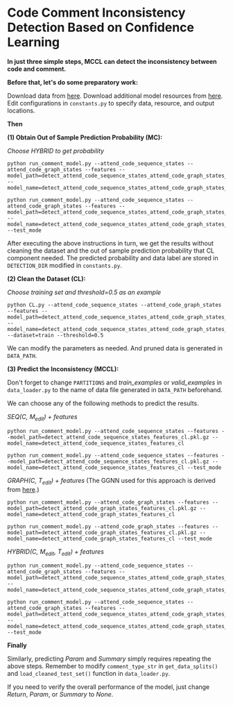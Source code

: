 # Code Comment Inconsistency Detection Based on Confidence Learning

**In just three simple steps, MCCL can detect the inconsistency between code and comment.**

**Before that, let's do some preparatory work:**

Download data from [here](https://drive.google.com/drive/folders/1heqEQGZHgO6gZzCjuQD1EyYertN4SAYZ?usp=sharing). Download additional model resources from [here](https://drive.google.com/drive/folders/1cutxr4rMDkT1g2BbmCAR2wqKTxeFH11K?usp=sharing). Edit configurations in `constants.py` to specify data, resource, and output locations.

**Then**

**(1) Obtain Out of Sample Prediction Probability (MC):**

*Choose HYBRID to get probability*
```
python run_comment_model.py --attend_code_sequence_states --attend_code_graph_states --features --model_path=detect_attend_code_sequence_states_attend_code_graph_states_features.pkl.gz --model_name=detect_attend_code_sequence_states_attend_code_graph_states_features
```

```
python run_comment_model.py --attend_code_sequence_states --attend_code_graph_states --features --model_path=detect_attend_code_sequence_states_attend_code_graph_states_features.pkl.gz --model_name=detect_attend_code_sequence_states_attend_code_graph_states_features --test_mode
```
After executing the above instructions in turn, we get the results without cleaning the dataset and the out of sample prediction probability that CL component needed. The predicted probability and data label are stored in `DETECTION_DIR` modified in  `constants.py`.


**(2) Clean the Dataset (CL):**

*Choose training set and threshold=0.5 as an example*
```
python CL.py --attend_code_sequence_states --attend_code_graph_states --features --model_path=detect_attend_code_sequence_states_attend_code_graph_states_features.pkl.gz --model_name=detect_attend_code_sequence_states_attend_code_graph_states_features --dataset=train --threshold=0.5
```
We can modify the parameters as needed. And pruned data is generated in `DATA_PATH`.

**(3) Predict the Inconsistency (MCCL):**

Don't forget to change `PARTITIONS` and *train_examples* or *valid_examples* in `data_loader.py` to the name of data file generated in `DATA_PATH` beforehand.

We can choose any of the following methods to predict the results.

*SEQ(C, M<sub>edit</sub>) + features*
```
python run_comment_model.py --attend_code_sequence_states --features --model_path=detect_attend_code_sequence_states_features_cl.pkl.gz --model_name=detect_attend_code_sequence_states_features_cl
```
```
python run_comment_model.py --attend_code_sequence_states --features --model_path=detect_attend_code_sequence_states_features_cl.pkl.gz --model_name=detect_attend_code_sequence_states_features_cl --test_mode
```

*GRAPH(C, T<sub>edit</sub>) + features*
(The GGNN used for this approach is derived from [here](https://github.com/pcyin/pytorch-gated-graph-neural-network/blob/master/gnn.py).)
```
python run_comment_model.py --attend_code_graph_states --features --model_path=detect_attend_code_graph_states_features_cl.pkl.gz --model_name=detect_attend_code_graph_states_features_cl
```
```
python run_comment_model.py --attend_code_graph_states --features --model_path=detect_attend_code_graph_states_features_cl.pkl.gz --model_name=detect_attend_code_graph_states_features_cl --test_mode
```

*HYBRID(C, M<sub>edit</sub>, T<sub>edit</sub>) + features*
```
python run_comment_model.py --attend_code_sequence_states --attend_code_graph_states --features --model_path=detect_attend_code_sequence_states_attend_code_graph_states_features_cl.pkl.gz --model_name=detect_attend_code_sequence_states_attend_code_graph_states_features_cl
```
```
python run_comment_model.py --attend_code_sequence_states --attend_code_graph_states --features --model_path=detect_attend_code_sequence_states_attend_code_graph_states_features_cl.pkl.gz --model_name=detect_attend_code_sequence_states_attend_code_graph_states_features_cl --test_mode
```

**Finally**

Similarly, predicting *Param* and *Summary* simply requires repeating the above steps.
Remember to modify `comment_type_str` in `get_data_splits()` and `load_cleaned_test_set()` function in `data_loader.py`.

If you need to verify the overall performance of the model, just change *Return*, *Param*, or *Summary* to *None*.  

